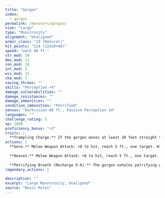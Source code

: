 ```yaml
---
title: "Gorgon"
index:
  - gorgon
permalink: /monsters/gorgon/
size: "Large"
type: "Monstrosity"
alignment: "Unaligned"
armor_class: "19 (Natural)"
hit_points: "114 (12d10+48)"
speed: "walk 40 ft."
str_mod: 20
dex_mod: 11
con_mod: 18
int_mod: 2
wis_mod: 12
cha_mod: 7
saving_throws: ""
skills: "Perception +4"
damage_vulnerabilities: ""
damage_resistances: ""
damage_immunities: ""
condition_immunities: "Petrified"
senses: "Darkvision 60 ft., Passive Perception 14"
languages: ""
challenge_rating: 5
xp: 1800
proficiency_bonus: "+3"
traits: |
  **Trampling Charge.** If the gorgon moves at least 20 feet straight toward a creature and then hits it with a gore attack on the same turn, that target must succeed on a DC 16 Strength saving throw or be knocked prone. If the target is prone, the gorgon can make one attack with its hooves against it as a bonus action.
actions: |
  **Gore.** Melee Weapon Attack: +8 to hit, reach 5 ft., one target. Hit: 18 (2d12 + 5) piercing damage.
  
  **Hooves.** Melee Weapon Attack: +8 to hit, reach 5 ft., one target. Hit: 16 (2d10 + 5) bludgeoning damage.
  
  **Petrifying Breath (Recharge 5-6).** The gorgon exhales petrifying gas in a 30-foot cone. Each creature in that area must succeed on a DC 13 Constitution saving throw. On a failed save, a target begins to turn to stone and is restrained. The restrained target must repeat the saving throw at the end of its next turn. On a success, the effect ends on the target. On a failure, the target is petrified until freed by the greater restoration spell or other magic.  
legendary_actions: |
  
description: ""
excerpt: "Large Monstrosity, Unaligned"
source: "Basic Rules"
---
```

